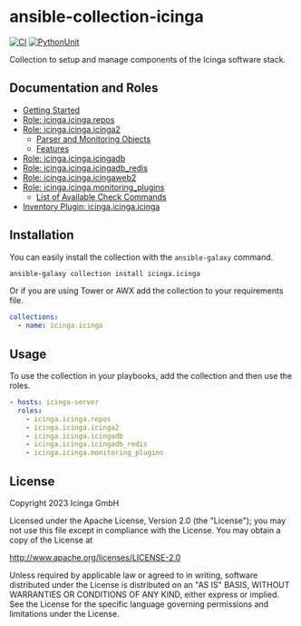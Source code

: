 # ansible-collection-icinga

[![CI](https://github.com/Icinga/ansible-collection-icinga/workflows/Build/badge.svg?event=push)](https://github.com/Icinga/ansible-collection-icinga/actions/workflows/build.yml/badge.svg)
[![PythonUnit](https://github.com/Icinga/ansible-collection-icinga/workflows/Python%20Unittest/badge.svg?event=push)](https://github.com/Icinga/ansible-collection-icinga/actions/workflows/python-test.yml/badge.svg)

Collection to setup and manage components of the Icinga software stack.

## Documentation and Roles

* [Getting Started](doc/getting-started.md)
* [Role: icinga.icinga.repos](doc/role-repos/role-repos.md)
* [Role: icinga.icinga.icinga2](doc/role-icinga2/role-icinga2.md)
  * [Parser and Monitoring Objects](doc/role-icinga2/objects.md)
  * [Features](doc/role-icinga2/features.md)
* [Role: icinga.icinga.icingadb](doc/role-icingadb/role-icingadb.md)
* [Role: icinga.icinga.icingadb_redis](doc/role-icingadb_redis/role-icingadb_redis.md)
* [Role: icinga.icinga.icingaweb2](doc/role-icingaweb2/role-icingaweb2.md)
* [Role: icinga.icinga.monitoring_plugins](doc/role-monitoring_plugins/role-monitoring_plugins.md)
  * [List of Available Check Commands](doc/role-monitoring_plugins/check_command_list.md)
* [Inventory Plugin: icinga.icinga.icinga](doc/plugins/inventory/icinga-inventory-plugin.md)

## Installation

You can easily install the collection with the `ansible-galaxy` command.

```bash
ansible-galaxy collection install icinga.icinga
```

Or if you are using Tower or AWX add the collection to your requirements file.

```yaml
collections:
  - name: icinga.icinga
```

## Usage

To use the collection in your playbooks, add the collection and then use the roles.

```yaml
- hosts: icinga-server
  roles:
    - icinga.icinga.repos
    - icinga.icinga.icinga2
    - icinga.icinga.icingadb
    - icinga.icinga.icingadb_redis
    - icinga.icinga.monitoring_plugins
```

## License

Copyright 2023 Icinga GmbH

Licensed under the Apache License, Version 2.0 (the "License");
you may not use this file except in compliance with the License.
You may obtain a copy of the License at

http://www.apache.org/licenses/LICENSE-2.0

Unless required by applicable law or agreed to in writing, software
distributed under the License is distributed on an "AS IS" BASIS,
WITHOUT WARRANTIES OR CONDITIONS OF ANY KIND, either express or implied.
See the License for the specific language governing permissions and
limitations under the License.
